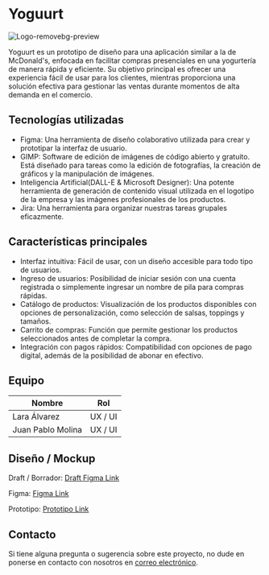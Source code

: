 # Yoguurt

![Logo-removebg-preview](https://hackmd.io/_uploads/S1o3B5Q6R.png)

Yoguurt es un prototipo de diseño para una aplicación similar a la de McDonald's, enfocada en facilitar compras presenciales en una yogurtería de manera rápida y eficiente. Su objetivo principal es ofrecer una experiencia fácil de usar para los clientes, mientras proporciona una solución efectiva para gestionar las ventas durante momentos de alta demanda en el comercio.

## Tecnologías utilizadas


- Figma: Una herramienta de diseño colaborativo utilizada para crear y prototipar la interfaz de usuario.
- GIMP: Software de edición de imágenes de código abierto y gratuito. Está diseñado para tareas como la edición de fotografías, la creación de gráficos y la manipulación de imágenes.
- Inteligencia Artificial(DALL-E & Microsoft Designer): Una potente herramienta de generación de contenido visual utilizada en el logotipo de la empresa y las imágenes profesionales de los productos.
- Jira: Una herramienta para organizar nuestras tareas grupales eficazmente.

## Características principales

- Interfaz intuitiva: Fácil de usar, con un diseño accesible para todo tipo de usuarios.
- Ingreso de usuarios: Posibilidad de iniciar sesión con una cuenta registrada o simplemente ingresar un nombre de pila para compras rápidas.
- Catálogo de productos: Visualización de los productos disponibles con opciones de personalización, como selección de salsas, toppings y tamaños.
- Carrito de compras: Función que permite gestionar los productos seleccionados antes de completar la compra.
- Integración con pagos rápidos: Compatibilidad con opciones de pago digital, además de la posibilidad de abonar en efectivo.



## Equipo

| Nombre           | Rol                      |
|------------------|--------------------------|
| Lara Álvarez     | UX / UI                  |
| Juan Pablo Molina| UX / UI                  |


## Diseño / Mockup

Draft / Borrador: [Draft Figma Link](https://www.figma.com/board/jEaIjQFyiASeWiQGi3BPWF/Draft-Yoguures-UI-%2F-UX---No-country?node-id=0-1&t=jA6l5GOwAvyTfd9Y-1)

Figma: [Figma Link](https://www.figma.com/design/dNP3CC4dErO3rcEw7kOcuc/Yogurter%C3%ADa-UI-UX?node-id=0-1&t=9JtYhsIkBdWlHrvQ-1)

Prototipo: [Prototipo Link](https://www.figma.com/proto/dNP3CC4dErO3rcEw7kOcuc/Yogurter%C3%ADa-UI-UX?node-id=79-11&node-type=frame&t=ccgefTtxWDRXOi0A-1&scaling=scale-down&content-scaling=fixed&page-id=0%3A1&starting-point-node-id=82%3A5&show-proto-sidebar=1)


## Contacto

Si tiene alguna pregunta o sugerencia sobre este proyecto, no dude en ponerse en contacto con nosotros en [correo electrónico](mailto:lara15alvarez@gmail.com,juampisama96@gmail.com).
